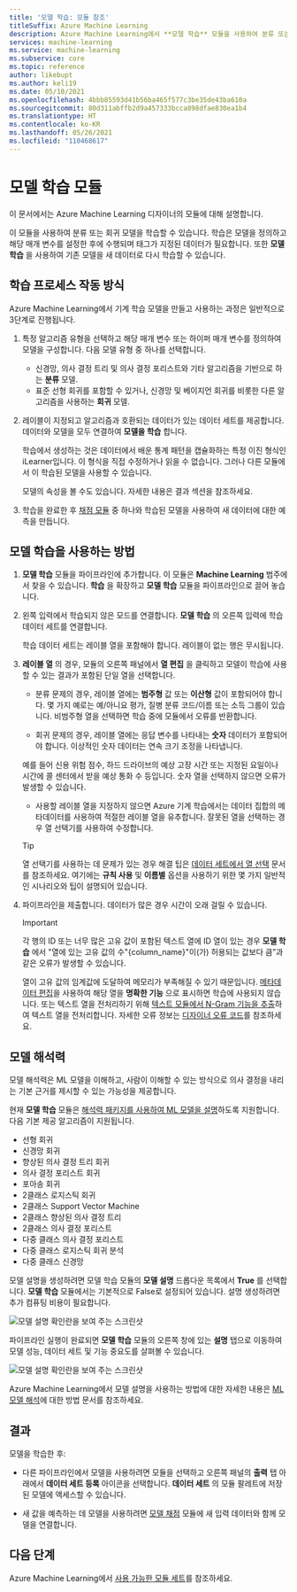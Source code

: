 ```yaml
---
title: '모델 학습: 모듈 참조'
titleSuffix: Azure Machine Learning
description: Azure Machine Learning에서 **모델 학습** 모듈을 사용하여 분류 또는 회귀 모델을 학습하는 방법을 알아봅니다.
services: machine-learning
ms.service: machine-learning
ms.subservice: core
ms.topic: reference
author: likebupt
ms.author: keli19
ms.date: 05/10/2021
ms.openlocfilehash: 4bbb85593d41b56ba465f577c3be35de43ba610a
ms.sourcegitcommit: 80d311abffb2d9a457333bcca898dfae830ea1b4
ms.translationtype: HT
ms.contentlocale: ko-KR
ms.lasthandoff: 05/26/2021
ms.locfileid: "110468617"
---
```

# <a name="train-model-module"></a>모델 학습 모듈

이 문서에서는 Azure Machine Learning 디자이너의 모듈에 대해 설명합니다.

이 모듈을 사용하여 분류 또는 회귀 모델을 학습할 수 있습니다. 학습은 모델을 정의하고 해당 매개 변수를 설정한 후에 수행되며 태그가 지정된 데이터가 필요합니다. 또한 **모델 학습** 을 사용하여 기존 모델을 새 데이터로 다시 학습할 수 있습니다. 

## <a name="how-the-training-process-works"></a>학습 프로세스 작동 방식

Azure Machine Learning에서 기계 학습 모델을 만들고 사용하는 과정은 일반적으로 3단계로 진행됩니다. 

1. 특정 알고리즘 유형을 선택하고 해당 매개 변수 또는 하이퍼 매개 변수를 정의하여 모델을 구성합니다. 다음 모델 유형 중 하나를 선택합니다. 

    + 신경망, 의사 결정 트리 및 의사 결정 포리스트와 기타 알고리즘을 기반으로 하는 **분류** 모델.
    + 표준 선형 회귀를 포함할 수 있거나, 신경망 및 베이지언 회귀를 비롯한 다른 알고리즘을 사용하는 **회귀** 모델.  

2. 레이블이 지정되고 알고리즘과 호환되는 데이터가 있는 데이터 세트를 제공합니다. 데이터와 모델을 모두 연결하여 **모델을 학습** 합니다.

    학습에서 생성하는 것은 데이터에서 배운 통계 패턴을 캡슐화하는 특정 이진 형식인 iLearner입니다. 이 형식을 직접 수정하거나 읽을 수 없습니다. 그러나 다른 모듈에서 이 학습된 모델을 사용할 수 있습니다. 
    
    모델의 속성을 볼 수도 있습니다. 자세한 내용은 결과 섹션을 참조하세요.

3. 학습을 완료한 후 [채점 모듈](./score-model.md) 중 하나와 학습된 모델을 사용하여 새 데이터에 대한 예측을 만듭니다.

## <a name="how-to-use-train-model"></a>모델 학습을 사용하는 방법 
    
1. **모델 학습** 모듈을 파이프라인에 추가합니다.  이 모듈은 **Machine Learning** 범주에서 찾을 수 있습니다. **학습** 을 확장하고 **모델 학습** 모듈을 파이프라인으로 끌어 놓습니다.
  
1.  왼쪽 입력에서 학습되지 않은 모드를 연결합니다. **모델 학습** 의 오른쪽 입력에 학습 데이터 세트를 연결합니다.

    학습 데이터 세트는 레이블 열을 포함해야 합니다. 레이블이 없는 행은 무시됩니다.
  
1.  **레이블 열** 의 경우, 모듈의 오른쪽 패널에서 **열 편집** 을 클릭하고 모델이 학습에 사용할 수 있는 결과가 포함된 단일 열을 선택합니다.
  
    - 분류 문제의 경우, 레이블 열에는 **범주형** 값 또는 **이산형** 값이 포함되어야 합니다. 몇 가지 예로는 예/아니요 평가, 질병 분류 코드/이름 또는 소득 그룹이 있습니다.  비범주형 열을 선택하면 학습 중에 모듈에서 오류를 반환합니다.
  
    -   회귀 문제의 경우, 레이블 열에는 응답 변수를 나타내는 **숫자** 데이터가 포함되어야 합니다. 이상적인 숫자 데이터는 연속 크기 조정을 나타냅니다. 
    
    예를 들어 신용 위험 점수, 하드 드라이브의 예상 고장 시간 또는 지정된 요일이나 시간에 콜 센터에서 받을 예상 통화 수 등입니다.  숫자 열을 선택하지 않으면 오류가 발생할 수 있습니다.
  
    -   사용할 레이블 열을 지정하지 않으면 Azure 기계 학습에서는 데이터 집합의 메타데이터를 사용하여 적절한 레이블 열을 유추합니다. 잘못된 열을 선택하는 경우 열 선택기를 사용하여 수정합니다.
  
    > [!TIP] 
    > 열 선택기를 사용하는 데 문제가 있는 경우 해결 팁은 [데이터 세트에서 열 선택](./select-columns-in-dataset.md) 문서를 참조하세요. 여기에는 **규칙 사용** 및 **이름별** 옵션을 사용하기 위한 몇 가지 일반적인 시나리오와 팁이 설명되어 있습니다.
  
1.  파이프라인을 제출합니다. 데이터가 많은 경우 시간이 오래 걸릴 수 있습니다.

    > [!IMPORTANT] 
    > 각 행의 ID 또는 너무 많은 고유 값이 포함된 텍스트 열에 ID 열이 있는 경우 **모델 학습** 에서 "열에 있는 고유 값의 수"{column_name}"이(가) 허용되는 값보다 큼”과 같은 오류가 발생할 수 있습니다.
    >
    > 열이 고유 값의 임계값에 도달하여 메모리가 부족해질 수 있기 때문입니다. [메타데이터 편집](edit-metadata.md)을 사용하여 해당 열을 **명확한 기능** 으로 표시하면 학습에 사용되지 않습니다. 또는 텍스트 열을 전처리하기 위해 [텍스트 모듈에서 N-Gram 기능을 추출](extract-n-gram-features-from-text.md)하여 텍스트 열을 전처리합니다. 자세한 오류 정보는 [디자이너 오류 코드](././designer-error-codes.md)를 참조하세요.

## <a name="model-interpretability"></a>모델 해석력

모델 해석력은 ML 모델을 이해하고, 사람이 이해할 수 있는 방식으로 의사 결정을 내리는 기본 근거를 제시할 수 있는 가능성을 제공합니다.

현재 **모델 학습** 모듈은 [해석력 패키지를 사용하여 ML 모델을 설명](../how-to-machine-learning-interpretability-aml.md#generate-feature-importance-values-via-remote-runs)하도록 지원합니다. 다음 기본 제공 알고리즘이 지원됩니다.

- 선형 회귀
- 신경망 회귀
- 향상된 의사 결정 트리 회귀
- 의사 결정 포리스트 회귀
- 포아송 회귀
- 2클래스 로지스틱 회귀
- 2클래스 Support Vector Machine
- 2클래스 향상된 의사 결정 트리
- 2클래스 의사 결정 포리스트
- 다중 클래스 의사 결정 포리스트
- 다중 클래스 로지스틱 회귀 분석
- 다중 클래스 신경망

모델 설명을 생성하려면 모델 학습 모듈의 **모델 설명** 드롭다운 목록에서 **True** 를 선택합니다. **모델 학습** 모듈에서는 기본적으로 False로 설정되어 있습니다. 설명 생성하려면 추가 컴퓨팅 비용이 필요합니다.

![모델 설명 확인란을 보여 주는 스크린샷](./media/module/train-model-explanation-checkbox.png)

파이프라인 실행이 완료되면 **모델 학습** 모듈의 오른쪽 창에 있는 **설명** 탭으로 이동하여 모델 성능, 데이터 세트 및 기능 중요도를 살펴볼 수 있습니다.

![모델 설명 확인란을 보여 주는 스크린샷](./media/module/train-model-explanations-tab.gif)

Azure Machine Learning에서 모델 설명을 사용하는 방법에 대한 자세한 내용은 [ML 모델 해석](../how-to-machine-learning-interpretability-aml.md#generate-feature-importance-values-via-remote-runs)에 대한 방법 문서를 참조하세요.

## <a name="results"></a>결과

모델을 학습한 후:


+ 다른 파이프라인에서 모델을 사용하려면 모듈을 선택하고 오른쪽 패널의 **출력** 탭 아래에서 **데이터 세트 등록** 아이콘을 선택합니다. **데이터 세트** 의 모듈 팔레트에 저장된 모델에 액세스할 수 있습니다.

+ 새 값을 예측하는 데 모델을 사용하려면 [모델 채점](./score-model.md) 모듈에 새 입력 데이터와 함께 모델을 연결합니다.


## <a name="next-steps"></a>다음 단계

Azure Machine Learning에서 [사용 가능한 모듈 세트](module-reference.md)를 참조하세요.